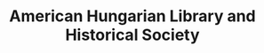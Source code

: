 ---
layout: repo
title: "American Hungarian Library and Historical Society"
id: 21188
permalink: repos/21188/
---